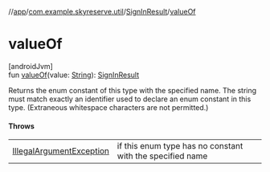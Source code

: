 //[app](../../../index.md)/[com.example.skyreserve.util](../index.md)/[SignInResult](index.md)/[valueOf](value-of.md)

# valueOf

[androidJvm]\
fun [valueOf](value-of.md)(value: [String](https://kotlinlang.org/api/latest/jvm/stdlib/kotlin/-string/index.html)): [SignInResult](index.md)

Returns the enum constant of this type with the specified name. The string must match exactly an identifier used to declare an enum constant in this type. (Extraneous whitespace characters are not permitted.)

#### Throws

| | |
|---|---|
| [IllegalArgumentException](https://kotlinlang.org/api/latest/jvm/stdlib/kotlin/-illegal-argument-exception/index.html) | if this enum type has no constant with the specified name |
